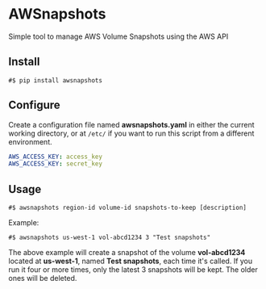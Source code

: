 AWSnapshots
===========

Simple tool to manage AWS Volume Snapshots using the AWS API

## Install

    #$ pip install awsnapshots

## Configure

Create a configuration file named **awsnapshots.yaml** in either the current working directory, or at `/etc/` if you want to run this script from a different environment.

```yaml
AWS_ACCESS_KEY: access_key
AWS_ACCESS_KEY: secret_key
```

## Usage

    #$ awsnapshots region-id volume-id snapshots-to-keep [description]

Example:

    #$ awsnapshots us-west-1 vol-abcd1234 3 "Test snapshots"

The above example will create a snapshot of the volume **vol-abcd1234** located at **us-west-1**, named **Test snapshots**, each time it's called. If you run it four or more times, only the latest 3 snapshots will be kept. The older ones will be deleted.
